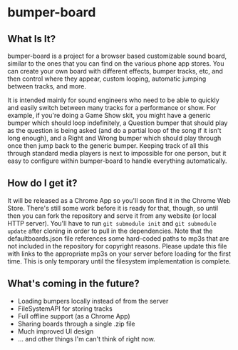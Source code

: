 # bumper-board
## What Is It?

bumper-board is a project for a browser based customizable sound board, similar to the ones that you can find on the various phone app stores. You can create your own board with different effects, bumper tracks, etc, and then control where they appear, custom looping, automatic jumping between tracks, and more.

It is intended mainly for sound engineers who need to be able to quickly and easily switch between many tracks for a performance or show. For example, if you're doing a Game Show skit, you might have a generic bumper which should loop indefinitely, a Question bumper that should play as the question is being asked (and do a partial loop of the song if it isn't long enough), and a Right and Wrong bumper which should play through once then jump back to the generic bumper. Keeping track of all this through standard media players is next to impossible for one person, but it easy to configure within bumper-board to handle everything automatically.

## How do I get it?

It will be released as a Chrome App so you'll soon find it in the Chrome Web Store. There's still some work before it is ready for that, though, so until then you can fork the repository and serve it from any website (or local HTTP server). You'll have to run `git submodule init` and `git submodule update` after cloning in order to pull in the dependencies. Note that the defaultboards.json file references some hard-coded paths to mp3s that are not included in the repository for copyright reasons. Please update this file with links to the appropriate mp3s on your server before loading for the first time. This is only temporary until the filesystem implementation is complete.


## What's coming in the future?

* Loading bumpers locally instead of from the server
* FileSystemAPI for storing tracks
* Full offline support (as a Chrome App)
* Sharing boards through a single .zip file
* Much improved UI design
* ... and other things I'm can't think of right now.
